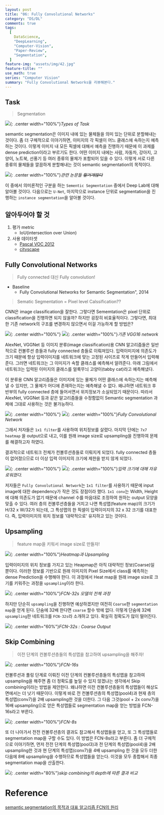 ```yaml
---
layout: post
title: "06: Fully Convolutional Networks"
category: "DS/DL"
comments: true
tags:
  [
    DataScience,
    "DeepLearning",
    "Computer-Vision",
    "Paper-Review",
    "Segmentation",
  ]
feature-img: "assets/img/42.jpg"
feature-title: ""
use_math: true
series: "Computer Vision"
summary: "Fully Convolutional Networks을 리뷰해본다."
---
```


## Task

> Segmentation

![](https://img1.daumcdn.net/thumb/R1280x0/?scode=mtistory2&fname=https%3A%2F%2Fblog.kakaocdn.net%2Fdn%2FbLRsBh%2FbtqvFWzSkG4%2FzVFXbcqvOHsbDeQ9NlkTOK%2Fimg.png){: .center width="100%"}_Types of Task_

semantic segmentation은 이미지 내에 있는 물체들을 의미 있는 단위로 분할해내는 것이다. 좀 더 구체적으로 이야기하면, 이미지의 각 픽셀이 어느 클래스에 속하는지 예측하는 것이다. 이렇게 이미지 내 모든 픽셀에 대해서 예측을 진행하기 때문에 이 과제를 dense prediction이라고 부르기도 한다. 어떤 이미지 내에는 사람, 자동차, 강아지, 고양이, 노트북, 선풍기 등 여러 종류의 물체가 포함되어 있을 수 있다. 이렇게 서로 다른 종류의 물체들을 깔끔하게 분할해내는 것이 semantic segmentation의 목적이다.

![](https://image.slidesharecdn.com/pr045deeplabsemanticsegmentation-171105113047/95/pr045-deep-labsemanticsegmentation-6-638.jpg?cb=1509881698){: .center width="100%"}_관련 논문들 ~~할거개많다~~_

이 중에서 의미론적인 구분을 하는 `Sementic Segmentation` 중에서 Deep Lab에 대해 알아볼 것이다. 다음으로는 `U-Net`, 마지막으로 instance 단위로 segmentation을 진행하는 `instance segmentation`을 알아볼 것이다.

## 알아두어야 할 것

1. 평가 metric
   - IoU(intersection over Union)
2. 사용 데이터셋
   - [Pascal VOC 2012](https://pjreddie.com/projects/pascal-voc-dataset-mirror/)
   - [cityscape](https://pjreddie.com/projects/pascal-voc-dataset-mirror/)

## Fully Convolutional Networks

> Fully connected 대신 Fully convolution!

- Baseline
  - Fully Convolutional Networks for Semantic Segmentation", 2014

> Sematic Segmentation = Pixel level Calssification??

CNN은 image classification을 잘한다. 그렇다면 Sememtation은 pixel 단위로 classification을 진행하면 되지 않을까? 하지만 굉장히 비효율적이다. 그렇다면, 최대한 기존 network의 구조를 변경하지 않으면서 이걸 가능하게 할 방법은?

![](https://image.slidesharecdn.com/pr045deeplabsemanticsegmentation-171105113047/95/pr045-deep-labsemanticsegmentation-17-638.jpg?cb=1509881698){: .center width="100%"}
![](https://img1.daumcdn.net/thumb/R1280x0/?scode=mtistory2&fname=https%3A%2F%2Fblog.kakaocdn.net%2Fdn%2FdYXtID%2FbtqvFhyuhNf%2FTf0TfXSNpXZmdbmQMzQRiK%2Fimg.png){: .center width="100%"}_기존 VGG16 network_

AlexNet, VGGNet 등 이미지 분류(image classification)용 CNN 알고리즘들은 일반적으로 컨볼루션 층들과 fully connected 층들로 이뤄져있다. 입력이미지에 의존도가 크기 때문에 항상 입력이미지를 네트워크에 맞는 고정된 사이즈로 작게 만들어서 입력해준다. 그러면 네트워크는 그 이미지가 속할 클래스를 예측해서 알려준다. 아래 그림에서 네트워크는 입력된 이미지의 클래스를 얼룩무늬 고양이(tabby cat)라고 예측해냈다.

이 분류용 CNN 알고리즘들은 이미지에 있는 물체가 어떤 클래스에 속하는지는 예측해낼 수 있지만, 그 물체가 어디에 존재하는지는 예측해낼 수 없다. 왜냐하면 네트워크 후반부의 fully connected 층에 들어서면서 위치정보가 소실되었기 때문이다. 따라서 AlexNet, VGGNet 등과 같은 알고리즘들을 수정함없이 Semantic segmentation 과제에 그대로 사용하는 것은 불가능하다.

![](https://image.slidesharecdn.com/pr045deeplabsemanticsegmentation-171105113047/95/pr045-deep-labsemanticsegmentation-19-638.jpg?cb=1509881698){: .center width="100%"}
![](https://img1.daumcdn.net/thumb/R1280x0/?scode=mtistory2&fname=https%3A%2F%2Fblog.kakaocdn.net%2Fdn%2FcSbIVE%2FbtqvI5YqCii%2Fk6AP2w27BjDtdEQYKgu5Tk%2Fimg.png){: .center width="100%"}_Fully Convolutional Network_

그래서 저자들은 `1x1 filter`를 사용하여 위치정보를 살렸다. 마지막 단에는 `7x7 heatmap` 을 output으로 내고, 이를 원래 image size로 upsampling을 진행하여 문제를 해결하고자 하였다.

결과적으로 네트워크 전체가 컨볼루션층들로 이뤄지게 되었다. fully connected 층들이 없어졌으므로 더 이상 입력 이미지의 크기에 제한을 받지 않게 되었다.

![](https://image.slidesharecdn.com/pr045deeplabsemanticsegmentation-171105113047/95/pr045-deep-labsemanticsegmentation-20-638.jpg?cb=1509881698){: .center width="100%"}
![](https://img1.daumcdn.net/thumb/R1280x0/?scode=mtistory2&fname=https%3A%2F%2Fblog.kakaocdn.net%2Fdn%2FbFIfAW%2FbtqvHhd0D3s%2FFIyW7ZKEzL1DFOjk0EfFA1%2Fimg.png){: .center width="100%"}_입력 크기에 대해 자유로워졌다._

저자들은 `Fully Convolutional Network`는 `1x1 filter`를 사용하기 때문에 input image에 대한 dependency가 작은 것도 장점이라 했다. `1x1 conv`는 Width, Height에 대해 의존도가 없기 때문에 channel 수를 마음대로 조정하여 원하는 output 모양을 맞출 수 있다. 여러 층의 컨볼루션층들을 거치고 나면 특성맵(feature map)의 크기가 H/32 x W/32가 되는데, 그 특성맵의 한 픽셀이 입력이미지의 32 x 32 크기를 대표한다. 즉, 입력이미지의 위치 정보를 '대략적으로' 유지하고 있는 것이다.

## Upsampling

> feature map을 키워서 image size로 만들자!

![](https://img1.daumcdn.net/thumb/R1280x0/?scode=mtistory2&fname=https%3A%2F%2Fblog.kakaocdn.net%2Fdn%2Fc2rRKu%2FbtqvFhluGR4%2FL0t8Da4wcUNJzkxPmzH6tk%2Fimg.jpg){: .center width="100%"}_Heatmap과 Upsampling_

입력이미지의 위치 정보를 가지고 있는 Heapmap은 아직 대략적인 정보(Coarse)일 뿐이다. 이러한 정보를 기반으로 원래 이미지의 Pixel Size에서 class를 예측하는 dense Prediction을 수행해야 한다. 이 과정에서 Heat map을 원래 image size로 크기를 키워주는 과정을 `upsampling`이라 한다.

![](https://img1.daumcdn.net/thumb/R1280x0/?scode=mtistory2&fname=https%3A%2F%2Fblog.kakaocdn.net%2Fdn%2FbwdTpY%2FbtqvHixmi52%2FBq3qFblKq2M59qH3DTQ6Xk%2Fimg.jpg){: .center width="100%"}_FCN-32s 모델의 전체 과정_

하지만 단순히 `upsampling`을 진행하면 예상하겠지만 여전히 `Coarse`한 `segmentation map`을 얻게 된다. 단숨에 32배 한다면 `coarse` 할수 밖에 없다. 이렇게 단숨에 32배 `upsampling`한 네트워크를 `FCN-32s`라 소개하고 있다. 확실히 정확도가 많이 떨어진다.

![](https://img1.daumcdn.net/thumb/R1280x0/?scode=mtistory2&fname=https%3A%2F%2Fblog.kakaocdn.net%2Fdn%2Fc8w6Q4%2FbtqvIl8hnlM%2FluT2LiEWwy1s6C6iBLOB9K%2Fimg.png){: .center width="60%"}_FCN-32s : Coarse Output_

## Skip Combining

> 이전 단계의 컨볼루션층들의 특성맵을 참고하여 upsampling을 해주자!

![](https://img1.daumcdn.net/thumb/R1280x0/?scode=mtistory2&fname=https%3A%2F%2Fblog.kakaocdn.net%2Fdn%2FIGdNu%2FbtqvIlt4uDG%2FfcPrxA9rRuGSK0k7urG1SK%2Fimg.jpg){: .center width="100%"}_FCN-16s_

컨볼루션과 풀링 단계로 이뤄진 이전 단계의 컨볼루션층들의 특성맵을 참고하여 upsampling을 해주면 좀 더 정확도를 높일 수 있지 않겠냐는 생각에서 Skip combining이라는 방법을 제안한다. 왜냐하면 이전 컨볼루션층들의 특성맵들이 해상도 면에서는 더 낫기 때문이다. 이렇게 바로 전 컨볼루션층의 특성맵(pool4)과 현재 층의 특성맵(conv7)을 2배 upsampling한 것을 더한다. 그 다음 그것(pool + 2x conv7)을 16배 upsampling으로 얻은 특성맵들로 segmentation map을 얻는 방법을 FCN-16s라고 부른다.

![](https://img1.daumcdn.net/thumb/R1280x0/?scode=mtistory2&fname=https%3A%2F%2Fblog.kakaocdn.net%2Fdn%2FcUvGlz%2FbtqvJ6CMaea%2FmhXVZg7xJk9rEdLR7KRgWk%2Fimg.jpg){: .center width="100%"}_FCN-8s_

또 더 나아가서 전전 컨볼루션층의 결과도 참고해서 특성맵들을 얻고, 또 그 특성맵들로 segmentation map을 구할 수도 있다. 이 방법은 FCN-8s라고 부른다. 좀 더 구체적으로 이야기하면, 먼저 전전 단계의 특성맵(pool3)과 전 단계의 특성맵(pool4)을 2배 upsampling한 것과 현 단계의 특성맵(conv7)을 4배 upsampling 한 것을 모두 더한 다음에 8배 upsampling을 수행하므로 특성맵들을 얻는다. 이것을 모두 종합해서 최종 segmentation map을 산출한다.

![](https://img1.daumcdn.net/thumb/R1280x0/?scode=mtistory2&fname=https%3A%2F%2Fblog.kakaocdn.net%2Fdn%2FpU9Xh%2FbtqvGCXt7hJ%2FyFa9DNVZi99eGvVoBXut8k%2Fimg.png){: .center width="80%"}_skip combining의 depth에 따른 결과 비교_

# Reference

[semantic segmentation의 목적과 대표 알고리즘 FCN의 원리](https://bskyvision.com/491)
